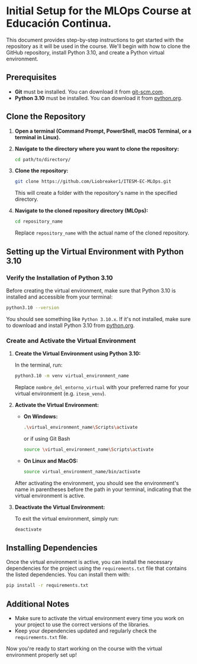 
# Initial Setup for the MLOps Course at Educación Continua.

This document provides step-by-step instructions to get started with the repository as it will be used in the course. We'll begin with how to clone the GitHub repository, install Python 3.10, and create a Python virtual environment.

## Prerequisites

- **Git** must be installed. You can download it from [git-scm.com](https://git-scm.com/).
- **Python 3.10** must be installed. You can download it from [python.org](https://www.python.org/downloads/).

## Clone the Repository

1. **Open a terminal (Command Prompt, PowerShell, macOS Terminal, or a terminal in Linux).**
2. **Navigate to the directory where you want to clone the repository:**

   ```bash
   cd path/to/directory/
   ```

3. **Clone the repository:**

   ```bash
   git clone https://github.com/Liobreaker1/ITESM-EC-MLOps.git
   ```

   This will create a folder with the repository's name in the specified directory.

4. **Navigate to the cloned repository directory (MLOps):**

   ```bash
   cd repository_name
   ```

   Replace `repository_name` with the actual name of the cloned repository.

## Setting up the Virtual Environment with Python 3.10

### Verify the Installation of Python 3.10

Before creating the virtual environment, make sure that Python 3.10 is installed and accessible from your terminal:

```bash
python3.10 --version
```

You should see something like `Python 3.10.x`. If it's not installed, make sure to download and install Python 3.10 from [python.org](https://www.python.org/downloads/).

### Create and Activate the Virtual Environment

1. **Create the Virtual Environment using Python 3.10:**

   In the terminal, run:

   ```bash
   python3.10 -m venv virtual_environment_name
   ```

   Replace `nombre_del_entorno_virtual` with your preferred name for your virtual environment (e.g. `itesm_venv`).

2. **Activate the Virtual Environment:**

   - **On Windows:**

     ```bash
     .\virtual_environment_name\Scripts\activate
     ```

     or if using Git Bash

     ```bash
     source \virtual_environment_name\Scripts\activate
     ```

   - **On Linux and MacOS:**

     ```bash
     source virtual_environment_name/bin/activate
     ```

   After activating the environment, you should see the environment's name in parentheses before the path in your terminal, indicating that the virtual environment is active.

3. **Deactivate the Virtual Environment:**

   To exit the virtual environment, simply run:

   ```bash
   deactivate
   ```

## Installing Dependencies

Once the virtual environment is active, you can install the necessary dependencies for the project using the `requirements.txt` file that contains the listed dependencies. You can install them with:

```bash
pip install -r requirements.txt
```

## Additional Notes

- Make sure to activate the virtual environment every time you work on your project to use the correct versions of the libraries.
- Keep your dependencies updated and regularly check the `requirements.txt` file.

Now you're ready to start working on the course with the virtual environment properly set up!
